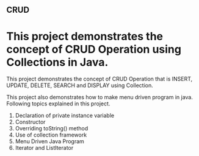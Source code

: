 ## CRUD
# This project demonstrates the concept of CRUD Operation using Collections in Java.

This project demonstrates the concept of CRUD Operation that is INSERT, UPDATE, DELETE, SEARCH and DISPLAY using Collection.

This project also demonstrates how to make menu driven program in java.
Following topics explained in this project.
1. Declaration of private instance variable
2. Constructor
3. Overriding toString() method
4. Use of collection framework
5. Menu Driven Java Program
6. Iterator and ListIterator
